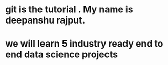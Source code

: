 # git is the tutorial . My name is deepanshu rajput.

# we will learn 5 industry ready end to end data science projects
